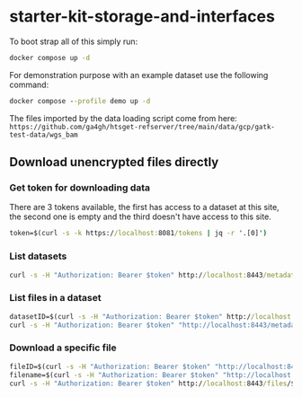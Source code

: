 # starter-kit-storage-and-interfaces

To boot strap all of this simply run:

```cmd
docker compose up -d
```

For demonstration purpose with an example dataset use the following command:

```cmd
docker compose --profile demo up -d
```

The files imported by the data loading script come from here: `https://github.com/ga4gh/htsget-refserver/tree/main/data/gcp/gatk-test-data/wgs_bam`

## Download unencrypted files directly

### Get token for downloading data

There are 3 tokens available, the first has access to a dataset at this site, the second one is empty and the third doesn't have access to this site.

```cmd
token=$(curl -s -k https://localhost:8081/tokens | jq -r '.[0]')
```

### List datasets

```cmd
curl -s -H "Authorization: Bearer $token" http://localhost:8443/metadata/datasets | jq .
```

### List files in a dataset

```cmd
datasetID=$(curl -s -H "Authorization: Bearer $token" http://localhost:8443/metadata/datasets | jq -r .'[0]')
curl -s -H "Authorization: Bearer $token" "http://localhost:8443/metadata/datasets/$datasetID/files" | jq .
```

### Download a specific file

```cmd
fileID=$(curl -s -H "Authorization: Bearer $token" "http://localhost:8443/metadata/datasets/$datasetID/files" | jq -r '.[0].fileId')
filename=$(curl -s -H "Authorization: Bearer $token" "http://localhost:8443/metadata/datasets/$datasetID/files" | jq -r '.[0].displayFileName' | cut -d '.' -f 1,2 )
curl -s -H "Authorization: Bearer $token" http://localhost:8443/files/$fileID -o "$filename"
```
